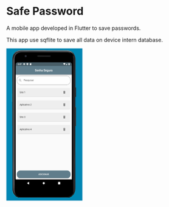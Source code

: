 # Safe Password

A mobile app developed in Flutter to save passwords.

This app use sqflite to save all data on device intern database.

<img  width="200" height="400" src="assets/print1.png"><span style="padding-left:2px"></span>
